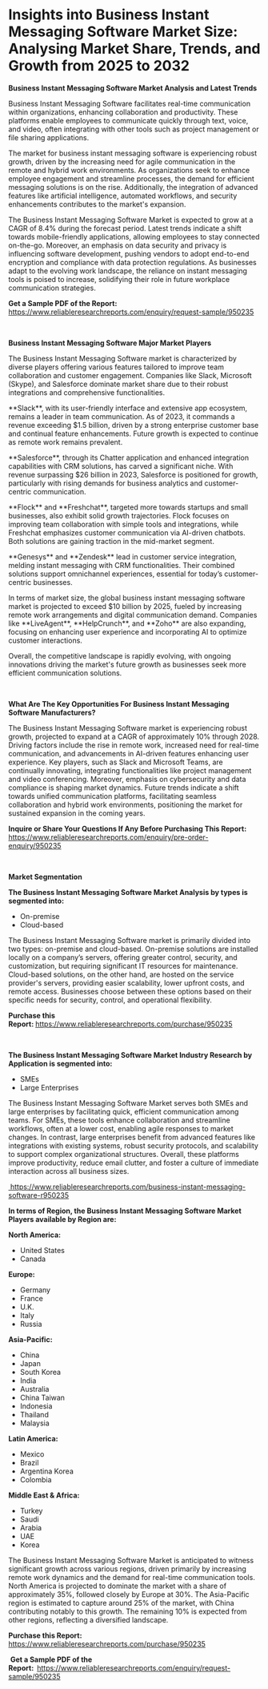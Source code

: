 <p><h1>Insights into Business Instant Messaging Software Market Size: Analysing Market Share, Trends, and Growth from 2025 to 2032</h1></p><p><strong>Business Instant Messaging Software Market Analysis and Latest Trends</strong></p>
<p><p>Business Instant Messaging Software facilitates real-time communication within organizations, enhancing collaboration and productivity. These platforms enable employees to communicate quickly through text, voice, and video, often integrating with other tools such as project management or file sharing applications. </p><p>The market for business instant messaging software is experiencing robust growth, driven by the increasing need for agile communication in the remote and hybrid work environments. As organizations seek to enhance employee engagement and streamline processes, the demand for efficient messaging solutions is on the rise. Additionally, the integration of advanced features like artificial intelligence, automated workflows, and security enhancements contributes to the market's expansion.</p><p>The Business Instant Messaging Software Market is expected to grow at a CAGR of 8.4% during the forecast period. Latest trends indicate a shift towards mobile-friendly applications, allowing employees to stay connected on-the-go. Moreover, an emphasis on data security and privacy is influencing software development, pushing vendors to adopt end-to-end encryption and compliance with data protection regulations. As businesses adapt to the evolving work landscape, the reliance on instant messaging tools is poised to increase, solidifying their role in future workplace communication strategies.</p></p>
<p><strong>Get a Sample PDF of the Report:&nbsp;</strong> <a href="https://www.reliableresearchreports.com/enquiry/request-sample/950235?utm_campaign=3386&utm_medium=2&utm_source=Github&utm_content=ia&utm_term=17042025&utm_id=business-instant-messaging-software">https://www.reliableresearchreports.com/enquiry/request-sample/950235</a></p>
<p>&nbsp;</p>
<p><strong>Business Instant Messaging Software Major Market Players</strong></p>
<p><p>The Business Instant Messaging Software market is characterized by diverse players offering various features tailored to improve team collaboration and customer engagement. Companies like Slack, Microsoft (Skype), and Salesforce dominate market share due to their robust integrations and comprehensive functionalities.</p><p>**Slack**, with its user-friendly interface and extensive app ecosystem, remains a leader in team communication. As of 2023, it commands a revenue exceeding $1.5 billion, driven by a strong enterprise customer base and continual feature enhancements. Future growth is expected to continue as remote work remains prevalent.</p><p>**Salesforce**, through its Chatter application and enhanced integration capabilities with CRM solutions, has carved a significant niche. With revenue surpassing $26 billion in 2023, Salesforce is positioned for growth, particularly with rising demands for business analytics and customer-centric communication.</p><p>**Flock** and **Freshchat**, targeted more towards startups and small businesses, also exhibit solid growth trajectories. Flock focuses on improving team collaboration with simple tools and integrations, while Freshchat emphasizes customer communication via AI-driven chatbots. Both solutions are gaining traction in the mid-market segment.</p><p>**Genesys** and **Zendesk** lead in customer service integration, melding instant messaging with CRM functionalities. Their combined solutions support omnichannel experiences, essential for today’s customer-centric businesses. </p><p>In terms of market size, the global business instant messaging software market is projected to exceed $10 billion by 2025, fueled by increasing remote work arrangements and digital communication demand. Companies like **LiveAgent**, **HelpCrunch**, and **Zoho** are also expanding, focusing on enhancing user experience and incorporating AI to optimize customer interactions.</p><p>Overall, the competitive landscape is rapidly evolving, with ongoing innovations driving the market's future growth as businesses seek more efficient communication solutions.</p></p>
<p>&nbsp;</p>
<p><strong>What Are The Key Opportunities For Business Instant Messaging Software Manufacturers?</strong></p>
<p><p>The Business Instant Messaging Software market is experiencing robust growth, projected to expand at a CAGR of approximately 10% through 2028. Driving factors include the rise in remote work, increased need for real-time communication, and advancements in AI-driven features enhancing user experience. Key players, such as Slack and Microsoft Teams, are continually innovating, integrating functionalities like project management and video conferencing. Moreover, emphasis on cybersecurity and data compliance is shaping market dynamics. Future trends indicate a shift towards unified communication platforms, facilitating seamless collaboration and hybrid work environments, positioning the market for sustained expansion in the coming years.</p></p>
<p><strong>Inquire or Share Your Questions If Any Before Purchasing This Report:</strong> <a href="https://www.reliableresearchreports.com/enquiry/pre-order-enquiry/950235?utm_campaign=3386&utm_medium=2&utm_source=Github&utm_content=ia&utm_term=17042025&utm_id=business-instant-messaging-software">https://www.reliableresearchreports.com/enquiry/pre-order-enquiry/950235</a></p>
<p>&nbsp;</p>
<p><strong>Market Segmentation</strong></p>
<p><strong>The Business Instant Messaging Software Market Analysis by types is segmented into:</strong></p>
<p><ul><li>On-premise</li><li>Cloud-based</li></ul></p>
<p><p>The Business Instant Messaging Software market is primarily divided into two types: on-premise and cloud-based. On-premise solutions are installed locally on a company’s servers, offering greater control, security, and customization, but requiring significant IT resources for maintenance. Cloud-based solutions, on the other hand, are hosted on the service provider's servers, providing easier scalability, lower upfront costs, and remote access. Businesses choose between these options based on their specific needs for security, control, and operational flexibility.</p></p>
<p><strong>Purchase this Report:&nbsp;</strong><a href="https://www.reliableresearchreports.com/purchase/950235?utm_campaign=3386&utm_medium=2&utm_source=Github&utm_content=ia&utm_term=17042025&utm_id=business-instant-messaging-software">https://www.reliableresearchreports.com/purchase/950235</a></p>
<p>&nbsp;</p>
<p><strong>The Business Instant Messaging Software Market Industry Research by Application is segmented into:</strong></p>
<p><ul><li>SMEs</li><li>Large Enterprises</li></ul></p>
<p><p>The Business Instant Messaging Software Market serves both SMEs and large enterprises by facilitating quick, efficient communication among teams. For SMEs, these tools enhance collaboration and streamline workflows, often at a lower cost, enabling agile responses to market changes. In contrast, large enterprises benefit from advanced features like integrations with existing systems, robust security protocols, and scalability to support complex organizational structures. Overall, these platforms improve productivity, reduce email clutter, and foster a culture of immediate interaction across all business sizes.</p></p>
<p><a href="https://www.reliableresearchreports.com/business-instant-messaging-software-r950235?utm_campaign=3386&utm_medium=2&utm_source=Github&utm_content=ia&utm_term=17042025&utm_id=business-instant-messaging-software">&nbsp;https://www.reliableresearchreports.com/business-instant-messaging-software-r950235</a></p>
<p><strong>In terms of Region, the Business Instant Messaging Software Market Players available by Region are:</strong></p>
<p>
    <p> <strong> North America: </strong>
        <ul>
            <li>United States</li>
            <li>Canada</li>
        </ul>
        </p> 
    <p> <strong> Europe: </strong>
        <ul>
            <li>Germany</li>
            <li>France</li>
            <li>U.K.</li>
            <li>Italy</li>
            <li>Russia</li>
        </ul>
        </p> 
    <p> <strong> Asia-Pacific: </strong>
        <ul>
            <li>China</li>
            <li>Japan</li>
            <li>South Korea</li>
            <li>India</li>
            <li>Australia</li>
            <li>China Taiwan</li>
            <li>Indonesia</li>
            <li>Thailand</li>
            <li>Malaysia</li>
        </ul>
        </p> 
    <p> <strong> Latin America: </strong>
        <ul>
            <li>Mexico</li>
            <li>Brazil</li>
            <li>Argentina Korea</li>
            <li>Colombia</li>
        </ul>
        </p> 
    <p> <strong> Middle East & Africa: </strong>
        <ul>
            <li>Turkey</li>
            <li>Saudi</li>
            <li>Arabia</li>
            <li>UAE</li>
            <li>Korea</li>
        </ul>
    </p>
    </p>
<p><p>The Business Instant Messaging Software Market is anticipated to witness significant growth across various regions, driven primarily by increasing remote work dynamics and the demand for real-time communication tools. North America is projected to dominate the market with a share of approximately 35%, followed closely by Europe at 30%. The Asia-Pacific region is estimated to capture around 25% of the market, with China contributing notably to this growth. The remaining 10% is expected from other regions, reflecting a diversified landscape.</p></p>
<p><strong>Purchase this Report: </strong><a href="https://www.reliableresearchreports.com/purchase/950235?utm_campaign=3386&utm_medium=2&utm_source=Github&utm_content=ia&utm_term=17042025&utm_id=business-instant-messaging-software">https://www.reliableresearchreports.com/purchase/950235</a></p>
<p>&nbsp;<strong>Get a Sample PDF of the Report:&nbsp;&nbsp;</strong><a href="https://www.reliableresearchreports.com/enquiry/request-sample/950235?utm_campaign=3386&utm_medium=2&utm_source=Github&utm_content=ia&utm_term=17042025&utm_id=business-instant-messaging-software">https://www.reliableresearchreports.com/enquiry/request-sample/950235</a></p>
<p><strong></strong></p>
<p><p></p><p></p><p></p></p>